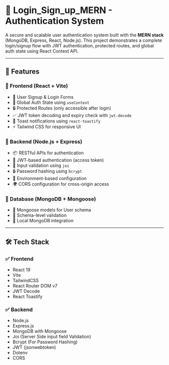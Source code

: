 # 🔐 Login_Sign_up_MERN - Authentication System

A secure and scalable user authentication system built with the **MERN stack** (MongoDB, Express, React, Node.js). This project demonstrates a complete login/signup flow with JWT authentication, protected routes, and global auth state using React Context API.

---

## 🚀 Features

### 🔹 Frontend (React + Vite)
- 🔐 User Signup & Login Forms
- 🧠 Global Auth State using `useContext`
- 🔒 Protected Routes (only accessible after login)
- ✅ JWT token decoding and expiry check with `jwt-decode`
- 🧪 Toast notifications using `react-toastify`
- ⚡ Tailwind CSS for responsive UI

### 🔹 Backend (Node.js + Express)
- 📦 RESTful APIs for authentication
- 🔑 JWT-based authentication (access token)
- 🧾 Input validation using `joi`
- 🔒 Password hashing using `bcrypt`
- 📁 Environment-based configuration
- 🌍 CORS configuration for cross-origin access

### 🔹 Database (MongoDB + Mongoose)
- 📄 Mongoose models for User schema
- 🧪 Schema-level validation
- 🚀 Local MongoDB integration

---

## 🛠️ Tech Stack

### ✅ Frontend
- React 19
- Vite
- TailwindCSS
- React Router DOM v7
- JWT Decode
- React Toastify

### ✅ Backend
- Node.js
- Express.js
- MongoDB with Mongoose
- Joi (Server Side input field Validation)
- Bcrypt (For Password Hashing)
- JWT (jsonwebtoken)
- Dotenv
- CORS

